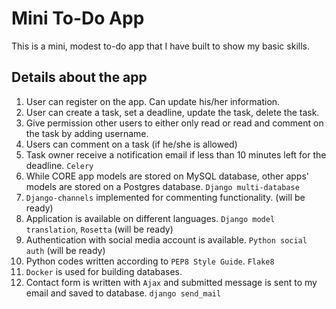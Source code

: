 # Mini To-Do App
This is a mini, modest to-do app that I have built to show my basic skills.

## Details about the app
1. User can register on the app. Can update his/her information.
2. User can create a task, set a deadline, update the task, delete the task.
3. Give permission other users to either only read or read and comment on the task by adding username.
4. Users can comment on a task (if he/she is allowed)
5. Task owner receive a notification email if less than 10 minutes left for the deadline. `Celery`
6. While CORE app models are stored on MySQL database, other apps' models are stored on a Postgres database. `Django multi-database`
7. `Django-channels` implemented for commenting functionality. (will be ready)
8. Application is available on different languages. `Django model translation`, `Rosetta` (will be ready)
9. Authentication with social media account is available. `Python social auth` (will be ready)
10. Python codes written according to `PEP8 Style Guide`. `Flake8`
11. `Docker` is used for building databases.
12. Contact form is written with `Ajax` and submitted message is sent to my email and saved to database. `django send_mail`
